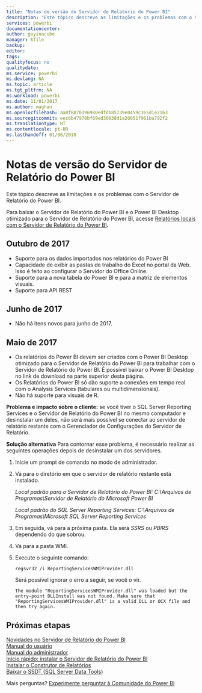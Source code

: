 ```yaml
---
title: "Notas de versão do Servidor de Relatório do Power BI"
description: "Este tópico descreve as limitações e os problemas com o Servidor de Relatório do Power BI."
services: powerbi
documentationcenter: 
author: guyinacube
manager: kfile
backup: 
editor: 
tags: 
qualityfocus: no
qualitydate: 
ms.service: powerbi
ms.devlang: NA
ms.topic: article
ms.tgt_pltfrm: NA
ms.workload: powerbi
ms.date: 11/01/2017
ms.author: maghan
ms.openlocfilehash: aa0f8870396980edfdb85739e0459c365d1e2163
ms.sourcegitcommit: eec6b47970bf69ed30638d1a20051f961ba792f2
ms.translationtype: HT
ms.contentlocale: pt-BR
ms.lasthandoff: 01/06/2018
---
```

# <a name="power-bi-report-server-release-notes"></a>Notas de versão do Servidor de Relatório do Power BI
Este tópico descreve as limitações e os problemas com o Servidor de Relatório do Power BI.

Para baixar o Servidor de Relatório do Power BI e o Power BI Desktop otimizado para o Servidor de Relatório do Power BI, acesse [Relatórios locais com o Servidor de Relatório do Power BI](https://powerbi.microsoft.com/report-server/).

## <a name="october-2017"></a>Outubro de 2017
* Suporte para os dados importados nos relatórios do Power BI
* Capacidade de exibir as pastas de trabalho do Excel no portal da Web. Isso é feito ao configurar o Servidor do Office Online.
* Suporte para a nova tabela do Power BI e para a matriz de elementos visuais.
* Suporte para API REST

## <a name="june-2017"></a>Junho de 2017
* Não há itens novos para junho de 2017.

## <a name="may-2017"></a>Maio de 2017
* Os relatórios do Power BI devem ser criados com o Power BI Desktop otimizado para o Servidor de Relatório do Power BI para trabalhar com o Servidor de Relatório do Power BI. É possível baixar o Power BI Desktop no link de download na parte superior desta página.
* Os Relatórios do Power BI só dão suporte a conexões em tempo real com o Analysis Services (tabulares ou multidimensionais).
* Não há suporte para visuais de R.

**Problema e impacto sobre o cliente:** se você tiver o SQL Server Reporting Services e o Servidor de Relatório do Power BI no mesmo computador e desinstalar um deles, não será mais possível se conectar ao servidor de relatório restante com o Gerenciador de Configurações do Servidor de Relatório.

**Solução alternativa** Para contornar esse problema, é necessário realizar as seguintes operações depois de desinstalar um dos servidores.

1. Inicie um prompt de comando no modo de administrador.
2. Vá para o diretório em que o servidor de relatório restante está instalado.
   
    *Local padrão para o Servidor de Relatório do Power BI: C:\Arquivos de Programas\Servidor de Relatório do Microsoft Power BI*
   
    *Local padrão do SQL Server Reporting Services: C:\Arquivos de Programas\Microsoft SQL Server Reporting Services*
3. Em seguida, vá para a próxima pasta. Ela será *SSRS* ou *PBIRS* dependendo do que sobrou.
4. Vá para a pasta WMI.
5. Execute o seguinte comando:
   
    ```
    regsvr32 /i ReportingServicesWMIProvider.dll
    ```
   
    Será possível ignorar o erro a seguir, se você o vir.
   
    ```
    The module "ReportingServicesWMIProvider.dll" was loaded but the entry-point DLLInstall was not found. Make sure that "ReportingServicesWMIProvider.dll" is a valid DLL or OCX file and then try again.
    ```

## <a name="next-steps"></a>Próximas etapas
[Novidades no Servidor de Relatório do Power BI](whats-new.md)  
[Manual do usuário](user-handbook-overview.md)  
[Manual do administrador](admin-handbook-overview.md)  
[Início rápido: instalar o Servidor de Relatório do Power BI](quickstart-install-report-server.md)  
[Instalar o Construtor de Relatórios](https://docs.microsoft.com/sql/reporting-services/install-windows/install-report-builder)  
[Baixar o SSDT (SQL Server Data Tools)](http://go.microsoft.com/fwlink/?LinkID=616714)

Mais perguntas? [Experimente perguntar à Comunidade do Power BI](https://community.powerbi.com/)


